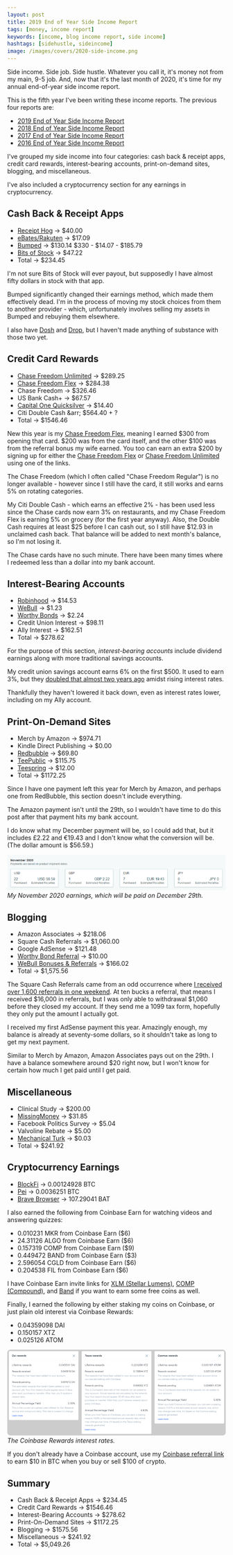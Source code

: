 ```yaml
---
layout: post
title: 2019 End of Year Side Income Report
tags: [money, income report]
keywords: [income, blog income report, side income]
hashtags: [sidehustle, sideincome]
image: /images/covers/2020-side-income.png
---
```


Side income. Side job. Side hustle. Whatever you call it, it's money not from my main, 9-5 job. And, now that it's the last month of 2020, it's time for my annual end-of-year side income report.

This is the fifth year I've been writing these income reports. The previous four reports are:

* [2019 End of Year Side Income Report](https://www.joehxblog.com/2019-end-of-year-side-income-report/)
* [2018 End of Year Side Income Report](https://www.joehxblog.com/2018-end-of-year-side-income-report/)
* [2017 End of Year Side Income Report](https://www.joehxblog.com/2017-end-of-year-side-income-report/)
* [2016 End of Year Side Income Report](https://www.joehxblog.com/2016-end-of-year-side-income-report/)

I've grouped my side income into four categories: cash back & receipt apps, credit card rewards, interest-bearing accounts, print-on-demand sites, blogging, and miscellaneous.

I've also included a cryptocurrency section for any earnings in cryptocurrency.

## Cash Back & Receipt Apps

* [Receipt Hog](https://www.receipthog.com/) &rarr; $40.00
* [eBates/Rakuten](https://www.joehxblog.com/ebates/) &rarr; $17.09
* [Bumped](https://bumped.com/) &rarr; $130.14 $330 - $14.07 - $185.79
* [Bits of Stock](https://bitsofstock.com/) &rarr; $47.22
* Total &rarr; $234.45

I'm not sure Bits of Stock will ever payout, but supposedly I have almost fifty dollars in stock with that app.

Bumped significantly changed their earnings method, which made them effectively dead. I'm in the process of moving my stock choices from them to another provider - which, unfortunately involves selling my assets in Bumped and rebuying them elsewhere.

I also have [Dosh](https://www.joehxblog.com/dosh/) and [Drop](https://www.joehxblog.com/drop/), but I haven't made anything of substance with those two yet.

## Credit Card Rewards

* [Chase Freedom Unlimited](https://www.joehxblog.com/chase-freedom-unlimited/) &rarr; $289.25
* [Chase Freedom Flex](https://www.joehxblog.com/chase-freedom/) &rarr; $284.38
* Chase Freedom &rarr; $326.46
* US Bank Cash+ &rarr; $67.57
* [Capital One Quicksilver](https://www.joehxblog.com/capital-one/) &rarr; $14.40
* Citi Double Cash &arr; $564.40 + ?
* Total &rarr; $1546.46

New this year is my [Chase Freedom Flex](https://www.joehxblog.com/chase-freedom/), meaning I earned $300 from opening that card. $200 was from the card itself, and the other $100 was from the referral bonus my wife earned. You too can earn an extra $200 by signing up for either the [Chase Freedom Flex](https://www.joehxblog.com/chase-freedom/) or [Chase Freedom Unlimited](https://www.joehxblog.com/chase-freedom-unlimited/) using one of the links.

The Chase Freedom (which I often called "Chase Freedom Regular") is no longer available - however since I still have the card, it still works and earns 5% on rotating categories.

My Citi Double Cash - which earns an effective 2% - has been used less since the Chase cards now earn 3% on restaurants, and my Chase Freedom Flex is earning 5% on grocery (for the first year anyway). Also, the Double Cash requires at least $25 before I can cash out, so I still have $12.93 in unclaimed cash back. That balance will be added to next month's balance, so I'm not losing it.

The Chase cards have no such minute. There have been many times where I redeemed less than a dollar into my bank account.

## Interest-Bearing Accounts

* [Robinhood](https://www.joehxblog.com/robinhood/) &rarr; $14.53
* [WeBull](https://www.joehxblog.com/webull/) &rarr; $1.23
* [Worthy Bonds](https://www.joehxblog.com/worthybonds/) &rarr; $2.24
* Credit Union Interest &rarr; $98.11
* Ally Interest &rarr; $162.51
* Total &rarr; $278.62

For the purpose of this section, *interest-bearing accounts* include dividend earnings along with more traditional savings accounts.

My credit union savings account earns 6% on the first $500. It used to earn 3%, but they [doubled that almost two years ago](https://www.joehxblog.com/wright-patt-credit-union-quietly-doubles-truesaver-rate/) amidst rising interest rates.

Thankfully they haven't lowered it back down, even as interest rates lower, including on my Ally account.

## Print-On-Demand Sites

* Merch by Amazon &rarr; $974.71
* Kindle Direct Publishing &rarr; $0.00
* [Redbubble](https://www.redbubble.com/people/joehx) &rarr; $69.80
* [TeePublic](https://www.joehxblog.com/teepublic/) &rarr; $115.75
* [Teespring](https://teespring.com/stores/joehxs-store) &rarr; $12.00
* Total &rarr; $1172.25

Since I have one payment left this year for Merch by Amazon, and perhaps one from RedBubble, this section doesn't include everything.

The Amazon payment isn't until the 29th, so I wouldn't have time to do this post after that payment hits my bank account.

I do know what my December payment will be, so I could add that, but it includes £2.22 and €19.43 and I don't know what the conversion will be. (The dollar amount is $56.59.)

![My November 2020 earnings, which will be paid on December 29th.](/images/merch/november-2020-earnings.png)
*My November 2020 earnings, which will be paid on December 29th.*

## Blogging

* Amazon Associates &rarr; $218.06
* Square Cash Referrals &rarr; $1,060.00
* Google AdSense &rarr; $121.48
* [Worthy Bond Referral](https://www.joehxblog.com/worthybonds/) &rarr; $10.00
* [WeBull Bonuses & Referrals](https://www.joehxblog.com/webull/) &rarr; $166.02
* Total &rarr; $1,575.56

The Square Cash Referrals came from an odd occurrence where [I received over 1,600 referrals in one weekend](https://www.joehxblog.com/square-closed-my-cash-app-after-i-received-over-1600-referrals-in-one-weekend/). At ten bucks a referral, that means I received $16,000 in referrals, but I was only able to withdrawal $1,060 before they closed my account. If they send me a 1099 tax form, hopefully they only put the amount I actually got.

I received my first AdSense payment this year. Amazingly enough, my balance is already at seventy-some dollars, so it shouldn't take as long to get my next payment.

Similar to Merch by Amazon, Amazon Associates pays out on the 29th. I have a balance somewhere around $20 right now, but I won't know for certain how much I get paid until I get paid.

## Miscellaneous

* Clinical Study &rarr; $200.00
* [MissingMoney](https://www.missingmoney.com/en/) &rarr; $31.85
* Facebook Politics Survey &rarr; $5.04 	 
* Valvoline Rebate &rarr; $5.00 	 
* [Mechanical Turk](https://www.mturk.com/) &rarr; $0.03
* Total &rarr; $241.92
   
## Cryptocurrency Earnings

* [BlockFi](https://www.joehxblog.com/blockfi/) &rarr;  0.00124928 BTC
* [Pei](https://www.joehxblog.com/pei/) &rarr; 0.0036251 BTC
* [Brave Browser](https://www.joehxblog.com/brave/) &rarr; 107.29041 BAT

I also earned the following from Coinbase Earn for watching videos and answering quizzes:

* 0.010231 MKR from Coinbase Earn ($6)
* 24.31126 ALGO from Coinbase Earn ($6)
* 0.157319 COMP from Coinbase Earn ($9)
* 0.449472 BAND from Coinbase Earn ($3)
* 2.596054 CGLD from Coinbase Earn ($6)
* 0.204538 FIL from Coinbase Earn ($6)

I have Coinbase Earn invite links for [XLM (Stellar Lumens)](https://coinbase.com/earn/xlm/invite/z1jw65vh
), [COMP (Compound)](https://coinbase.com/earn/comp/invite/btkjfnhp), and [Band](https://coinbase.com/earn/band/invite/7cpqf3ms) if you want to earn some free coins as well.

Finally, I earned the following by either staking my coins on Coinbase, or just plain old interest via Coinbase Rewards:

* 0.04359098 DAI
* 0.150157 XTZ
* 0.025126 ATOM

![The Coinbase Rewards interest rates.](/images/coinbase-rewards-rates.png)
*The Coinbase Rewards interest rates.*

If you don't already have a Coinbase account, use my [Coinbase referral link](https://www.joehxblog.com/coinbase/) to earn $10 in BTC when you buy or sell $100 of crypto.

## Summary

* Cash Back & Receipt Apps &rarr; $234.45
* Credit Card Rewards &rarr; $1546.46
* Interest-Bearing Accounts &rarr; $278.62
* Print-On-Demand Sites &rarr; $1172.25
* Blogging &rarr; $1575.56
* Miscellaneous &rarr; $241.92
* Total &rarr; $5,049.26
